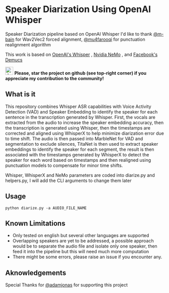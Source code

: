 # Speaker Diarization Using OpenAI Whisper
Speaker Diarization pipeline based on OpenAI Whisper
I'd like to thank [@m-bain](https://github.com/m-bain) for Wav2Vec2 forced alignment, [@mu4farooqi](https://github.com/mu4farooqi) for punctuation realignment algorithm

This work is based on [OpenAI's Whisper](https://github.com/openai/whisper) , [Nvidia NeMo](https://github.com/NVIDIA/NeMo) , and [Facebook's Demucs](https://github.com/facebookresearch/demucs)

<img src="https://github.blog/wp-content/uploads/2020/09/github-stars-logo_Color.png" alt="drawing" width="25"/> **Please, star the project on github (see top-right corner) if you appreciate my contribution to the community!**

## What is it
This repository combines Whisper ASR capabilities with Voice Activity Detection (VAD) and Speaker Embedding to identify the speaker for each sentence in the transcription generated by Whisper. First, the vocals are extracted from the audio to increase the speaker embedding accuracy, then the transcription is generated using Whisper, then the timestamps are corrected and aligned using WhisperX to help minimize diarization error due to time shift. The audio is then passed into MarbleNet for VAD and segmentation to exclude silences, TitaNet is then used to extract speaker embeddings to identify the speaker for each segment, the result is then associated with the timestamps generated by WhisperX to detect the speaker for each word based on timestamps and then realigned using punctuation models to compensate for minor time shifts.


Whisper, WhisperX and NeMo parameters are coded into diarize.py and helpers.py, I will add the CLI arguments to change them later

## Usage 

```
python diarize.py -a AUDIO_FILE_NAME
```

## Known Limitations
- Only tested on english but several other languages are supported
- Overlapping speakers are yet to be addressed, a possible approach would be to separate the audio file and isolate only one speaker, then feed it into the pipeline but this will need much more computation
- There might be some errors, please raise an issue if you encounter any.

## Aknowledgements
Special Thanks for [@adamjonas](https://github.com/adamjonas) for supporting this project
